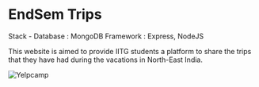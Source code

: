 # EndSem Trips
Stack - 
Database : MongoDB
Framework : Express, NodeJS

This website is aimed to provide IITG students a platform to share the trips that they have had during the vacations
in North-East India.


![Yelpcamp](https://user-images.githubusercontent.com/46935997/94359013-35ba7680-00c2-11eb-99a3-3bcd7a4bcd69.png)


